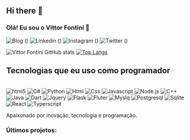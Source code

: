 ## Hi there 👋

### Olá! Eu sou o Vittor Fontini 👋

![Blog](https://img.shields.io/badge/Blogger-FF5722?style=for-the-badge&logo=blogger&logoColor=white) ()
![Linkedin](https://img.shields.io/badge/LinkedIn-0077B5?style=for-the-badge&logo=linkedin&logoColor=white) ()
![Instagram](https://img.shields.io/badge/Instagram-E4405F?style=for-the-badge&logo=instagram&logoColor=white) ()
![Twitter](https://img.shields.io/badge/Twitter-1DA1F2?style=for-the-badge&logo=twitter&logoColor=white) ()

![Vittor Fontini GitHub stats](https://github-readme-stats.vercel.app/api?username=devfontini&show_icons=true&theme=dracula)
[![Top Langs](https://github-readme-stats.vercel.app/api/top-langs/?username=devfontini)](https://github.com/anuraghazra/github-readme-stats)

## Tecnologias que eu uso como programador

<dive style="display: inline_block"><br/>
<img aling="center" alt="html5" src="https://img.shields.io/badge/HTML5-E34F26?style=for-the-badge&logo=html5&logoColor=white" />
<img aling="center" alt="C#" src="https://img.shields.io/badge/C%23-239120?style=for-the-badge&logo=c-sharp&logoColor=white" />
<img aling="center" alt="Python" src="https://img.shields.io/badge/Python-3776AB?style=for-the-badge&logo=python&logoColor=white" />
<img aling="center" alt="Html" src="https://img.shields.io/badge/HTML-239120?style=for-the-badge&logo=html5&logoColor=white" />
<img aling="center" alt="Css" src="https://img.shields.io/badge/CSS-239120?&style=for-the-badge&logo=css3&logoColor=white" />
<img aling="center" alt="Javascript" src="https://img.shields.io/badge/JavaScript-F7DF1E?style=for-the-badge&logo=javascript&logoColor=black" />
<img aling="center" alt="Node.js" src="https://img.shields.io/badge/Node.js-43853D?style=for-the-badge&logo=node.js&logoColor=white" />
<img aling="center" alt="C++" src="https://img.shields.io/badge/C%2B%2B-00599C?style=for-the-badge&logo=c%2B%2B&logoColor=white" />
<img aling="center" alt="Java" src="https://img.shields.io/badge/Java-ED8B00?style=for-the-badge&logo=openjdk&logoColor=white" />
<img aling="center" alt="Dart" src="https://img.shields.io/badge/Dart-0175C2?style=for-the-badge&logo=dart&logoColor=white" />
<img aling="center" alt="Jquery" src="https://img.shields.io/badge/jQuery-0769AD?style=for-the-badge&logo=jquery&logoColor=white" />
<img aling="center" alt="Flask" src="https://img.shields.io/badge/Flask-000000?style=for-the-badge&logo=flask&logoColor=white" />
<img aling="center" alt="Fluter" src="https://img.shields.io/badge/Flutter-02569B?style=for-the-badge&logo=flutter&logoColor=white" />
<img aling="center" alt="Myslq" src="https://img.shields.io/badge/MySQL-00000F?style=for-the-badge&logo=mysql&logoColor=white" />
<img aling="center" alt="Postgresql" src="https://img.shields.io/badge/PostgreSQL-316192?style=for-the-badge&logo=postgresql&logoColor=white" />
<img aling="center" alt="Sqlite" src="https://img.shields.io/badge/SQLite-07405E?style=for-the-badge&logo=sqlite&logoColor=white" />
<img aling="center" alt="React" src="https://img.shields.io/badge/React-20232A?style=for-the-badge&logo=react&logoColor=61DAFB" />
<img aling="center" alt="Typerscript" src="https://img.shields.io/badge/TypeScript-007ACC?style=for-the-badge&logo=typescript&logoColor=white" />
<dive><br/>

Apaixonado por inovação, tecnologia e programação.

### Últimos projetos:


